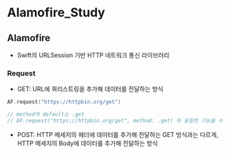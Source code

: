 # Alamofire_Study

## Alamofire
- Swift의 URLSession 기반 HTTP 네트워크 통신 라이브러리

### Request
- GET: URL에 쿼리스트링을 추가해 데이터를 전달하는 방식
```swift
AF.request("https://httpbin.org/get")

// method의 default는 .get
// AF.request("https://httpbin.org/get", method: .get) 와 동일한 기능을 수행한다.


```
- POST: HTTP 메세지의 헤더에 데이터를 추가해 전달하는 GET 방식과는 다르게, HTTP 메세지의 Body에 데이터를 추가해 전달하는 방식

